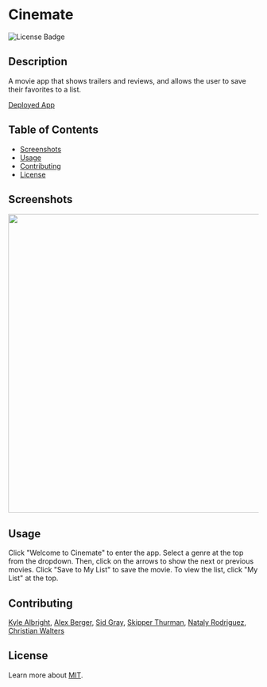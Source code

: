 # Cinemate

![License Badge](https://img.shields.io/badge/license-MIT-blue)

## Description

A movie app that shows trailers and reviews, and allows the user to save their favorites to a list. 

[Deployed App](https://sidgray80.github.io/cinemate/index.html)  
  
## Table of Contents
- [Screenshots](#screenshots)
- [Usage](#usage)
- [Contributing](#contributing)
- [License](#license)
  
## Screenshots
<img src="https://user-images.githubusercontent.com/110487869/199381887-2bf7a0d0-99f0-4375-aec2-a80e3c39572f.png" width="600">

## Usage
Click "Welcome to Cinemate" to enter the app. Select a genre at the top from the dropdown. Then, click on the arrows to show the next or previous movies. Click "Save to My List" to save the movie. To view the list, click "My List" at the top.

 
## Contributing
[Kyle Albright](https://github.com/KyleAlbright), [Alex Berger](https://github.com/aberger3647), [Sid Gray](https://github.com/sidgray80), [Skipper Thurman](https://github.com/skip-thurm), [Nataly Rodriguez](https://github.com/uhdznataly), [Christian Walters](https://github.com/christianwalters)

  
## License
Learn more about [MIT](https://choosealicense.com/licenses/mit/).

